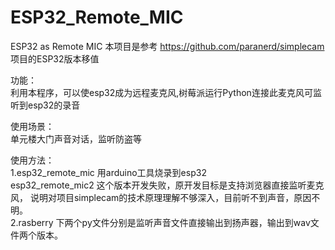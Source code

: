 # ESP32_Remote_MIC
ESP32 as Remote MIC
本项目是参考 https://github.com/paranerd/simplecam 项目的ESP32版本移值 

功能：<br/>
利用本程序，可以使esp32成为远程麦克风,树莓派运行Python连接此麦克风可监听到esp32的录音

使用场景：<br/>
单元楼大门声音对话，监听防盗等

使用方法：<br/>
1.esp32_remote_mic 用arduino工具烧录到esp32<br/>
  esp32_remote_mic2 这个版本开发失败，原开发目标是支持浏览器直接监听麦克风， 说明对项目simplecam的技术原理理解不够深入，目前听不到声音，原因不明。<br/>
2.rasberry 下两个py文件分别是监听声音文件直接输出到扬声器，输出到wav文件两个版本。<br/>
